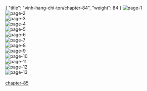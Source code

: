 { "title": "vinh-hang-chi-ton/chapter-84", "weight": 84 }
<img src="vinh-hang-chi-ton_0084_01-d1a1978151dc67224741a2a8d919ce3f.webp" alt="page-1" origin="http://storage.fshare.vn/Test-vechai/1521961399-Vinh-Hang-Chi-Ton-Chapter-84-Tieng-viet-hamtruyencom-ve-chai-02.jpg"><br/>
<img src="vinh-hang-chi-ton_0084_02-3ab8e53e7bd5f22e0eb58f949b24a583.webp" alt="page-2" origin="http://storage.fshare.vn/Test-vechai/1521961399-Vinh-Hang-Chi-Ton-Chapter-84-Tieng-viet-hamtruyencom-ve-chai-03.jpg"><br/>
<img src="vinh-hang-chi-ton_0084_03-5e716e47b652b8f0b717f99507d6721e.webp" alt="page-3" origin="http://storage.fshare.vn/Test-vechai/1521961399-Vinh-Hang-Chi-Ton-Chapter-84-Tieng-viet-hamtruyencom-ve-chai-04.jpg"><br/>
<img src="vinh-hang-chi-ton_0084_04-c1ecfee98d4969b0cd26d8a04dc992f3.webp" alt="page-4" origin="http://storage.fshare.vn/Test-vechai/1521961399-Vinh-Hang-Chi-Ton-Chapter-84-Tieng-viet-hamtruyencom-ve-chai-05.jpg"><br/>
<img src="vinh-hang-chi-ton_0084_05-63b2c7518718901a60ce00655244b72f.webp" alt="page-5" origin="http://storage.fshare.vn/Test-vechai/1521961399-Vinh-Hang-Chi-Ton-Chapter-84-Tieng-viet-hamtruyencom-ve-chai-06.jpg"><br/>
<img src="vinh-hang-chi-ton_0084_06-88853b6de0d009ed9081f06cfe4740c3.webp" alt="page-6" origin="http://storage.fshare.vn/Test-vechai/1521961399-Vinh-Hang-Chi-Ton-Chapter-84-Tieng-viet-hamtruyencom-ve-chai-07.jpg"><br/>
<img src="http://adx.kul.vn/www/delivery/avw.php?zoneid=263&amp;cb=1525411207&amp;n=af995ff0" alt="page-7" origin="http://adx.kul.vn/www/delivery/avw.php?zoneid=263&amp;cb=1525411207&amp;n=af995ff0"><br/>
<img src="vinh-hang-chi-ton_0084_08-f6a2471452d90d48149b7d08272678e9.webp" alt="page-8" origin="http://storage.fshare.vn/Test-vechai/1521961399-Vinh-Hang-Chi-Ton-Chapter-84-Tieng-viet-hamtruyencom-ve-chai-08.jpg"><br/>
<img src="vinh-hang-chi-ton_0084_09-dd5099a49141f4233b38a053fdb35525.webp" alt="page-9" origin="http://storage.fshare.vn/Test-vechai/1521961399-Vinh-Hang-Chi-Ton-Chapter-84-Tieng-viet-hamtruyencom-ve-chai-09.jpg"><br/>
<img src="vinh-hang-chi-ton_0084_10-ad66323848325c03c1e0d02d31fe0156.webp" alt="page-10" origin="http://storage.fshare.vn/Test-vechai/1521961399-Vinh-Hang-Chi-Ton-Chapter-84-Tieng-viet-hamtruyencom-ve-chai-10.jpg"><br/>
<img src="vinh-hang-chi-ton_0084_11-46f20264d22c9f92eb43d12589ca84a6.webp" alt="page-11" origin="http://storage.fshare.vn/Test-vechai/1521961399-Vinh-Hang-Chi-Ton-Chapter-84-Tieng-viet-hamtruyencom-ve-chai-11.jpg"><br/>
<img src="vinh-hang-chi-ton_0084_12-d9faa24e0bee5f61024bebad194a6cac.webp" alt="page-12" origin="http://storage.fshare.vn/Test-vechai/1521961399-Vinh-Hang-Chi-Ton-Chapter-84-Tieng-viet-hamtruyencom-ve-chai-12.jpg"><br/>
<img src="vinh-hang-chi-ton_0084_13-850x1195-2d4565486a6453b923c676c43a7069b0.webp" alt="page-13" origin="http://storage.fshare.vn/Test-vechai/1521961399-Vinh-Hang-Chi-Ton-Chapter-84-Tieng-viet-hamtruyencom-ve-chai-13.jpg"><br/>
<br/><a class="nextchap" href="/vinh-hang-chi-ton/chapter-85">chapter-85</a>
